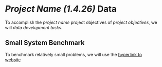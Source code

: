 # *Project Name (1.4.26)* Data 
To accomplish the *project name* project objectives of *project objectives*, we will *data development tasks*. 

## Small System Benchmark
To benchmark relatively small problems, we will use the [hyperlink to website](https://github.com/GridMod/RTS-GMLC)

